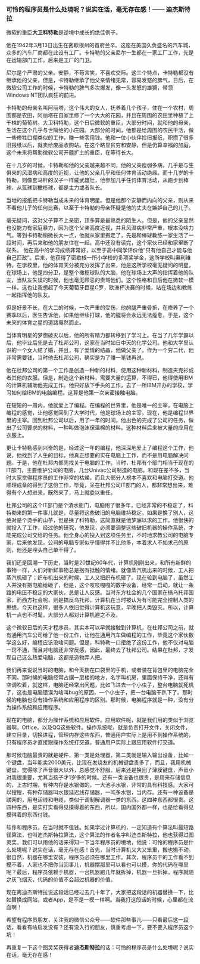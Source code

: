 ### 可怜的程序员是什么处境呢？说实在话，毫无存在感！—— 迪杰斯特拉
微软的重臣**大卫科特勒**是逆境中成长的绝佳例子。

他在1942年3月13日出生在密歇根州的首府兰辛。这座在美国久负盛名的汽车城，众多的汽车厂商都在此设有工厂。卡特勒的父亲尼尔一生都在一家工厂工作，先是在运输部门工作，后来是工厂的门卫。

尼尔是个严肃的父亲。安静，不苟言笑，不喜欢交际。这三个特点，卡特勒都没有继承他的父亲，但是，卡特勒继承了他父亲情绪无常，容易发怒的脾气，日后，在微软公司工作的时候，卡特勒的脾气多次爆发，像一头发怒的雄狮，带领Windows NT团队疯狂的前进。

卡特勒的母亲名叫阿丽塔，这个伟大的女人，抚养着几个孩子，住在一个农村，周围都是农田，阿丽塔在自家里修了一个大大的花园，并且在周围的农田里种植了上千株的葡萄树。大卫科特勒，这个日后微软的重臣，大部分时间，就和他的母亲，生活在这个几乎与世隔绝的小庄园。大部分的时间，他都是给周围的农民干活，做一些修牲口棚类似的工作，赚一些零用钱。他和一位小伙伴捡旧报纸，积攒了很多旧报纸以后，就卖给废品收购站。在这个略显贫穷和安静，但是仍算幸福的加庭，这个未来将帮助微软公司开疆扩土的重臣，在等待长大。

在十几岁的时候，卡特勒和他的父亲越来越不同，他的父亲瘦弱多病，几乎是与生俱来的风湿病和高度的近视，让他的父亲几乎和任何体育活动绝缘。而十几岁的卡特勒，则像套马杆的汉子一样威武雄壮，他参加几乎任何体育活动，从跑步到棒球，从篮球到橄榄球，都是主力或者队长。

当地的报纸把卡特勒当成未来的体育明星。但是他那个安静而内向的父亲，则从来不看他儿子的任何比赛，以至于卡特勒的母亲怀疑是他的丈夫在嫉妒自己的儿子。

毫无疑问，这对父子算不上亲密，顶多算是最熟悉的陌生人。但是，他的父亲显然也没能力有家庭暴力，因为这个父亲高度近视，并且风湿病非常严重，根本没啥力气。等到卡特勒稍微长大一点，他就从家里搬走了，先是和棒球教练一家生活了一段时间，再后来和他的朋友住在一起。高中还没有读完，这个家伙已经和家里断了联系。
他在高中的学习成绩非常好，以至于高中同学评价他“只有他自己才能与他自己匹敌”。后来，他获得了密歇根一所小学校的多项奖学金，这所学校叫奥利维特。在学校里，他的体育天分被充分发挥了出来，他是这所学校毫无疑问的明星，在球场上，他是四分卫，是整个橄榄球队的大脑，他在球场上大声的指挥着他的队友，当队友失误的时候，他也毫无顾忌的责骂他们。这个性格和日后他在微软一模一样。这也让我想起了今天葡萄牙巨星C罗，欧洲杯决赛的时候，站在场边和教练一起指挥他的队友。

但是好景不长，在大二的时候，一次严重的受伤，他的腿严重骨折，在修养了一个赛季以后，医生告诉他，如果他继续打球，他的腿将会永远无法痊愈，于是，这个未来的体育之星的道路戛然而止。

当体育明星的梦想破灭以后，他的所有精力都转移到了学习上。在当了几年学霸以后，他毕业后先是去了杜邦公司，这家在当时如日中天的化学公司。他和大学里认识的一个女人结了婚，并且，有了爱情的结晶，他做父亲了。作为一个穷二代，他非常需要钱，当时他去杜邦公司，确实是为了赚一笔钱再说。

他在杜邦公司的第一个工作是创造一种新的材料，使用这种新材料，制造夹克衫或者其他的衣服。但是，制造这个新材料，需要大量的运算，不得已，他得使用IBM的计算机辅助他完成工作。他只好放下手头的工作，去了一所IBM开办的学校，学习如何给IBM的电脑编程。这算是他第一次亲密接触电脑。

在短短的一周内，他就爱上了编程。在编程的世界里，他是唯一的主宰。在电脑上编程的感觉，让他感觉回到了大学时代，他是球场上的主宰，现在，他是编程世界里的主宰。回到杜邦公司以后，用了一年的时间，他出色的完成了公司的任务，做出了公司要求的材料，一种叫做泡沫保温棉的材料。这种材料后来被大量的应用在衣服上。

更让卡特勒感到兴奋的是，经过这一年的编程，他深深地爱上了编程这个工作，他说，他找到了人生的目标，他真正想要的实在电脑上工作，而不是用电脑解决问题。于是，他在杜邦内部先找关于电脑的工作。当时，杜邦有个部门相当于现在的IT部门，主要维护公司的电脑，几台Univac公司制造的电脑。和现在差不多，当时大家觉得程序员的工作非常的枯燥，而且大部分人根本不喜欢和电脑打交道。他顺理成章的得到了这份工作，毕竟，呆在杜邦公司IT部门的人，都非常想出来，难得有个人想进来，既然来了，马上就委以重任。

杜邦公司的这个IT部门是个清水衙门，电脑用了很多年，已经非常的不稳定了，科特勒来的第一件事儿就是，尽量将这些破旧的电脑维持稳定。如果是换了别人，这绝对是个烫手的山芋，但是换了科特勒，这简直就是他梦寐以求的工作。他很快的就投入了工作，经过他的研究，他发现，必须要调整这些破旧机器的操作系统，才能完成公司交给的任务。他全身心的投入到这项任务里，不时地求教公司的电脑专家，后来他发现，公司的电脑专家似乎懂得并不比他多，本着求人不如求己的原则，他还是埋头自己单干得了。

我们还是回溯一下历史，当时是20世纪60年代，计算机刚刚出来，和所有新鲜的事物一样，人们对新鲜事物总是抱有抵触的情绪。就像蒸汽机出来的时候，工人把蒸汽机砸了；织布机出来的时候，工人又把织布机砸了。现在轮到电脑了，虽然工人并没有把电脑给砸了，但是，这个吱吱嘎嘎的数字设备，经常一启动，就让一条路的电压不稳定的大家伙，总是让人反感。当时东方社会的几个国家在搞乌托邦国家，而西方社会呢，则是搞反乌托邦，计算机在当时被认为有可能完全控制人类的思想，今天也这样，很多人依旧觉得计算机这玩意，早晚把人类毁灭。所以，计算机一点也不时髦，大部分人都对计算机避之不及。

这个微软日后的天才程序员，其实本可以早就接触到计算机，在杜邦公司之前，就有通用汽车公司给了他一份工作，让他在通用汽车做编程的工作，毕竟这个家伙数学这么好，编程应该没啥问题。但是，科特勒一口拒绝了这份工作，他不仅对电脑一窍不通，而且对电脑还非常反感，因此，最终去了杜邦公司。结果在杜邦，才发现自己这么热爱电脑，这都是造物弄人把。

我们再来说说当时的电脑，和今天揣在口袋里的手机，或者装在背包里的电脑完全不同。那时候的电脑经常占据一层楼的地方，名字叫机房，里面保持干净，还得有空调吹着，就这样，电脑还经常出问题，比如飞进去一个小虫子，整台电脑就死机了，这也是电脑错误为啥叫bug的原因，一个小虫子，把一台电脑干趴下了。那时候的电脑也没有操作系统和应用程序的区别。那时候，电脑程序就是一种，没有分为操作系统和应用程序。

现在的电脑，都分为操作系统和应用软件。应用软件呢，就是我们用的类似于浏览器啊，Office，以及QQ这些软件。操作系统呢，就是负责打开文件，关闭文件，建立目录，切换进程，管理内存这些东西，普通用户实际上是用不到操作系统的，只有程序员才直接跟操作系统打交道，普通用户实际上跟应用软件打交道。

那时候电脑最贵的就是硬件，第一类是处理器，第二类就是输入输出设备，比如一个键盘，当年能卖2000美元，比现在发烧友的机械键盘贵多了，而且，我用机械键盘，觉得除了声音很大以外，总感觉不舒服。后来还是换回了薄膜键盘，声音小对我很重要，尤其当孩子才1岁多的时候。还有一类设备也很贵，是用来存储信息的，上古时期，有种内存是水银做的，一大池子水银，非常的具有科技感。大家可以搜搜，有种存储器叫水银延迟线存储器，一吨多水银，当内存。还有一种设备是联网的，用电话线和电缆，类似于调制解调器一类的东西。这四种东西都很贵。这四种东西，是实打实看得见摸得着的东西，所以，国内国外都一样，也是给看得见摸得着的东西付钱。

软件和程序员，在当时就不值钱。如果学过计算机的，一定知道有个算法叫最短路径算法，也叫迪杰斯特拉算法，这个算法的作者名字叫迪杰斯特拉，他也获得过图灵奖。我们可以用他的话来得知一下当年程序员的境地，他说：可怜的程序员是什么处境呢？说实在话，毫无存在感！首先，当时计算机又大又笨重，搬也搬不动。很自然，机器在哪里安装，程序员必须在哪里工作。其次，程序员干的工作看不到摸不着，人家也不把你当回事儿，机器摆那里可以看也可以摸，你的代码在哪里呢？最后，程序员依赖于机器，一台机器跑几年就拆掉，机器一旦拆掉，程序就随之灰飞烟灭，代码的价值不会超过机器的价值。

现在离迪杰斯特拉说这段话已经过去几十年了，大家把这段话的机器替换一下，比如替换成网站，或者App，是不是一模一样啊。当我打这段话的时候，心里都在流血啊！

希望有程序员朋友，关注我的微信公众号——软件那些事儿——只看最后这一段话，看看有啥启发没有？还有没入行的朋友，慎重考虑一下，要不要入程序员这个坑！

再重复一下这个图灵奖获得者**迪杰斯特拉**的话：可怜的程序员是什么处境呢？说实在话，毫无存在感！
